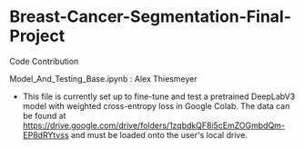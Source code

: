 # Breast-Cancer-Segmentation-Final-Project

Code Contribution

Model_And_Testing_Base.ipynb : Alex Thiesmeyer

- This file is currently set up to fine-tune and test a pretrained DeepLabV3 model with weighted cross-entropy loss in Google Colab. The data can be found at https://drive.google.com/drive/folders/1zqbdkQF8i5cEmZOGmbdQm-EP8dRYtvss and must be loaded onto the user's local drive.
